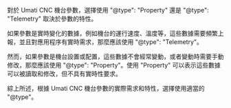 對於 Umati CNC 機台參數，選擇使用 "@type": "Property" 還是 "@type": "Telemetry" 取決於參數的特性。

如果參數是實時變化的數據，例如機台的運行速度、溫度等，這些數據需要頻繁上報，並且對應用程序有實時需求，那麼應該使用 "@type": "Telemetry"。

然而，如果參數是機台設置或配置，這些數據不會經常變動，或者變動時需要手動修改，那麼應該使用 "@type": "Property"。使用 "Property" 可以表示這些數據可以被讀取和修改，但不具有實時性要求。

綜上所述，根據 Umati CNC 機台參數的實際需求和特性，選擇使用適當的 "@type"。